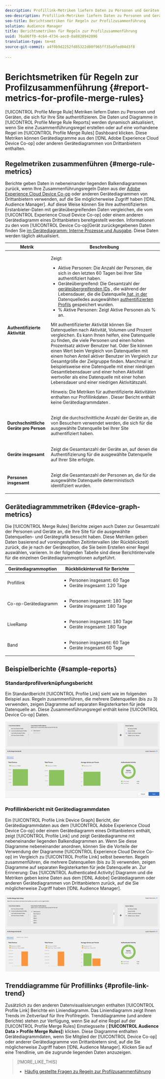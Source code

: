 ```yaml
---
description: Profillink-Metriken liefern Daten zu Personen und Geräten, die sich für Ihre Site authentifizieren. Die Daten und Diagramme in Profillink werden dynamisch aktualisiert, wenn Sie eine Zusammenführungsregel erstellen oder wenn Sie im Dashboard Regeln zur Profilzusammenführung auf eine vorhandene Regel klicken. Diese Metriken können Gerätediagramme aus der Adobe Experience Cloud-Gerätekooperation oder anderen Gerätediagrammen von Drittanbietern enthalten.
seo-description: Profillink-Metriken liefern Daten zu Personen und Geräten, die sich für Ihre Site authentifizieren. Die Daten und Diagramme in Profillink werden dynamisch aktualisiert, wenn Sie eine Zusammenführungsregel erstellen oder wenn Sie im Dashboard Regeln zur Profilzusammenführung auf eine vorhandene Regel klicken. Diese Metriken können Gerätediagramme aus der Adobe Experience Cloud-Gerätekooperation oder anderen Gerätediagrammen von Drittanbietern enthalten.
seo-title: Berichtsmetriken für Regeln zur Profilzusammenführung
solution: Audience Manager
title: Berichtsmetriken für Regeln zur Profilzusammenführung
uuid: 76a86ff0-4c64-4734-aec0-0a8828942096
translation-type: tm+mt
source-git-commit: a4f0b9d2252fd85322d00f965ff35a9fed04d3f8

---
```



# Berichtsmetriken für Regeln zur Profilzusammenführung {#report-metrics-for-profile-merge-rules}

[!UICONTROL Profile Merge Rule] Metriken liefern Daten zu Personen und Geräten, die sich für Ihre Site authentifizieren. Die Daten und Diagramme in [!UICONTROL Profile Merge Rule Reports] werden dynamisch aktualisiert, wenn Sie eine Zusammenführungsregel erstellen oder auf eine vorhandene Regel im [!UICONTROL Profile Merge Rules] Dashboard klicken. Diese Metriken können Gerätediagramme aus den [!DNL Adobe Experience Cloud Device Co-op] oder anderen Gerätediagrammen von Drittanbietern enthalten.

## Regelmetriken zusammenführen {#merge-rule-metrics}

Berichte geben Daten in nebeneinander liegenden Balkendiagrammen zurück, wenn Ihre Zusammenführungsregeln Daten aus der [Adobe Experience Cloud Device Co-op](https://marketing.adobe.com/resources/help/en_US/mcdc/) oder anderen Gerätediagrammen von Drittanbietern verwenden, auf die Sie möglicherweise Zugriff haben [!DNL Audience Manager]. Auf diese Weise können Sie Ihre authentifizierten Erstanbieter-Daten mit geräteübergreifenden Daten vergleichen, die vom [!UICONTROL Experience Cloud Device Co-op] oder einem anderen Gerätediagramm eines Drittanbieters bereitgestellt werden. Informationen zu den vom [!UICONTROL Device Co-op]Gerät zurückgegebenen Daten finden Sie [im Gerätediagramm: Interne Prozesse und Ausgabe](https://marketing.adobe.com/resources/help/en_US/mcdc/mcdc-processes.html). Diese Daten werden täglich aktualisiert.

<table id="table_A7FB2F9804F84AC8A6DD05C0E6EE7555"> 
 <thead> 
  <tr> 
   <th colname="col1" class="entry"> Metrik </th> 
   <th colname="col2" class="entry"> Beschreibung </th> 
  </tr> 
 </thead>
 <tbody> 
  <tr> 
   <td colname="col1"> <p> <b><span class="wintitle"> Authentifizierte Aktivität</span></b> </p> </td> 
   <td colname="col2"> <p>Zeigt: </p> 
    <ul id="ul_7F7373919A4A49028EF4BF7B28D9F8E9"> 
     <li id="li_FE2F93C496D64ED8928B3E522C9585EA"> <span class="wintitle"> Aktive Personen</span>: Die Anzahl der Personen, die sich in den letzten 60 Tagen bei Ihrer Site authentifiziert haben. </li> 
     <li id="li_60CFD26EE68B442683C0ED5FED1A79C8"> <span class="wintitle"> Geräteübergreifend</span>: Die Gesamtzahl der <a href="merge-rules-start.md#create-data-source"> geräteübergreifenden IDs</a> , die während der Lebensdauer, die die Datenquelle<a href="https://docs.adobe.com/content/help/en/audience-manager/user-guide/features/data-sources/manage-datasources.html"> hat, in der </a> Datenquelledes ausgewählten <a href="merge-rule-definitions.md"> authentifizierten Profils</a> gespeichert wurden. </li> 
     <li id="li_F2F07B6A326C4A18B79A0CF2C47D9677"> <span class="wintitle"> % Aktive Personen</span>: Zeigt <span class="wintitle"> Aktive Personen</span> als % an. </li> 
    </ul> <p> <span class="wintitle"> Mit authentifizierter Aktivität</span> können Sie Datenquellen nach Aktivität, Volumen und Prozent vergleichen. Es kann Ihnen helfen, eine Datenquelle zu finden, die viele Personen und einen hohen Prozentsatz aktiver Benutzer hat. Oder Sie können einen Wert beim Vergleich von Datenquellen mit einem hohen Anteil aktiver Benutzer im Vergleich zur Gesamtgröße der Zielgruppe finden. Manchmal ist beispielsweise eine Datenquelle mit einer niedrigen Gesamtlebensdauer und einer hohen Aktivität wertvoller als eine Datenquelle mit einer hohen Lebensdauer und einer niedrigen Aktivitätszahl. </p> <p> <p>Hinweis: Die <span class="wintitle"> Metriken für authentifizierte Aktivitäten</span> enthalten nur <span class="wintitle"> Profillinkdaten</span> . Dieser Bericht enthält keine <span class="wintitle"> Gerätediagrammdaten</span> . </p> </p> </td> 
  </tr> 
  <tr> 
   <td colname="col1"> <p> <b><span class="wintitle"> Durchschnittliche Geräte pro Person</span></b> </p> </td> 
   <td colname="col2"> <p> Zeigt die durchschnittliche Anzahl der Geräte an, die von Besuchern verwendet werden, die sich für die ausgewählte Datenquelle bei Ihrer Site authentifiziert haben. </p> </td> 
  </tr> 
  <tr> 
   <td colname="col1"> <p> <b><span class="wintitle"> Geräte insgesamt</span></b> </p> </td> 
   <td colname="col2"> <p>Zeigt die Gesamtanzahl der Geräte an, auf denen die Authentifizierung für die ausgewählte Datenquelle auf Ihrer Site erfolgte. </p> </td> 
  </tr> 
  <tr> 
   <td colname="col1"> <p> <b><span class="wintitle"> Personen insgesamt</span></b> </p> </td> 
   <td colname="col2"> <p>Zeigt die Gesamtanzahl der Personen an, die für die ausgewählte Datenquelle deterministisch identifiziert wurden. </p> </td> 
  </tr> 
 </tbody> 
</table>

## Gerätediagrammmetriken {#device-graph-metrics}

Die [!UICONTROL Merge Rules] Berichte zeigen auch Daten zur Gesamtzahl der Personen und Geräte an, die Ihre Site für die ausgewählte Datenquellen- und Gerätegrafik besucht haben. Diese Metriken geben Daten basierend auf voreingestellten Zeitintervallen (der Rückblickzeit) zurück, die je nach der Geräteoption, die Sie beim Erstellen einer Regel auswählen, variieren. In der folgenden Tabelle sind diese Berichtintervalle für die einzelnen Gerätediagrammoptionen aufgeführt.

<table id="table_038983EBC71F4A55BBCA99212AC5DEE6"> 
 <thead> 
  <tr> 
   <th colname="col1" class="entry"> Gerätediagrammoption </th> 
   <th colname="col2" class="entry"> Rückblickintervall für Berichte </th> 
  </tr>
 </thead>
 <tbody> 
  <tr> 
   <td colname="col1"> <p><span class="wintitle"> Profillink</span> </p> </td> 
   <td colname="col2"> <p> 
     <ul id="ul_B2FF2341573840549FFB96579F537082"> 
      <li id="li_B37323C2F2434F41B407500AC5C15447">Personen insgesamt: 60 Tage </li> 
      <li id="li_08D911224A60418BBB3CFB4E70CE73D4">Geräte insgesamt: 120 Tage </li> 
     </ul> </p> </td> 
  </tr> 
  <tr> 
   <td colname="col1"> <p><span class="wintitle"> Co-op-Gerätediagramm</span> </p> </td> 
   <td colname="col2"> <p> 
     <ul id="ul_64AD1DD89DF64703B70B973A463BA020"> 
      <li id="li_D7D3A3871F434CBFA71BE8929EB41648">Personen insgesamt: 180 Tage </li> 
      <li id="li_125D387986B2463EB310203CE5857EDA">Geräte insgesamt: 180 Tage </li> 
     </ul> </p> </td> 
  </tr> 
  <tr> 
   <td colname="col1"> <p><span class="wintitle"> LiveRamp</span> </p> </td> 
   <td colname="col2"> <p> 
     <ul id="ul_2772F3AD7E1440789B635794ECDE8DFB"> 
      <li id="li_1432363829D64615B1D349A3722D6268">Personen insgesamt: 180 Tage </li> 
      <li id="li_D5C0E3CE92524B54BBD36C73A326292B">Geräte insgesamt: 180 Tage </li> 
     </ul> </p> </td> 
  </tr> 
  <tr> 
   <td colname="col1"> <p><span class="wintitle"> Band</span> </p> </td> 
   <td colname="col2"> <p> 
     <ul id="ul_274529DB58E6442E95C6AD89BECB1362"> 
      <li id="li_67102211A72A4E47AACFE5E369793C17">Personen insgesamt: 60 Tage </li> 
      <li id="li_3E8F3DA6A7B5487895A626674DA363A5">Geräte insgesamt 60 Tage </li> 
     </ul> </p> </td> 
  </tr> 
 </tbody> 
</table>

## Beispielberichte {#sample-reports}

### Standardprofilverknüpfungsbericht

Ein Standardbericht [!UICONTROL Profile Link] sieht wie im folgenden Beispiel aus. Regeln zusammenführen, die mehrere Datenquellen (bis zu 3) verwenden, zeigen Diagramme auf separaten Registerkarten für jede Datenquelle an. Diese Zusammenführungsregel enthält keine [!UICONTROL Device Co-op] Daten.

![](assets/profile-link-metrics.png)

### Profillinkbericht mit Gerätediagrammdaten

Ein [!UICONTROL Profile Link Device Graph] Bericht, der Gerätediagrammdaten aus dem [!UICONTROL Adobe Experience Cloud Device Co-op] oder einem Gerätediagramm eines Drittanbieters enthält, zeigt [!UICONTROL Profile Link] und zeigt Gerätediagramme mit nebeneinander liegenden Balkendiagrammen an. Wenn Sie diese Diagramme nebeneinander anordnen, können Sie die Vorteile der Verwendung der Diagramme [!UICONTROL Experience Cloud Device Co-op] im Vergleich zu [!UICONTROL Profile Link] selbst bewerten. Regeln zusammenführen, die mehrere Datenquellen (bis zu 3) verwenden, zeigen Diagramme auf separaten Registerkarten für jede Datenquelle an. Zur Erinnerung: Das [!UICONTROL Authenticated Activity] Diagramm und die Metriken geben keine Daten aus dem [!DNL Adobe] Gerätediagramm oder anderen Gerätediagrammen von Drittanbietern zurück, auf die Sie möglicherweise Zugriff haben [!DNL Audience Manager].

![](assets/profile-link-graph.png)

## Trenddiagramme für Profillinks {#profile-link-trend}

Zusätzlich zu den anderen Datenvisualisierungen enthalten [!UICONTROL Profile Link] Berichte ein Liniendiagramm. Das Liniendiagramm zeigt Ihnen Trends im Zeitverlauf für Ihre Profilregeln. Trenddiagramme (und andere Berichte) stehen zur Verfügung, wenn Sie auf eine Regel auf der [!UICONTROL Profile Merge Rules] Einstiegsseite ( **[!UICONTROL Audience Data > Profile Merge Rules]**) klicken. Diese Diagramme enthalten Gerätediagrammdaten, wenn Sie Mitglied der [!UICONTROL Device Co-op] oder anderer Gerätediagramme von Drittanbietern sind, auf die Sie möglicherweise Zugriff haben [!DNL Audience Manager]. Klicken Sie auf eine Trendlinie, um die zugrunde liegenden Daten anzuzeigen.

>[!MORE_LIKE_THIS]
>
>* [Häufig gestellte Fragen zu Regeln zur Profilzusammenführung](../../faq/faq-profile-merge.md)

